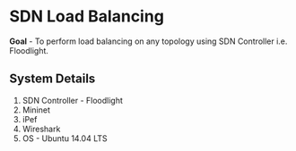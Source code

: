 # SDN Load Balancing

**Goal** - To perform load balancing on any topology using SDN Controller i.e. Floodlight.

## System Details

1. SDN Controller - Floodlight
2. Mininet
3. iPef
4. Wireshark
5. OS - Ubuntu 14.04 LTS
